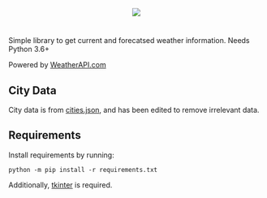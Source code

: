 <p align="center"><img src="https://cdn.discordapp.com/attachments/765443917952843776/811609882461470751/logo.svg"></p>

#

Simple library to get current and forecatsed weather information. Needs Python 3.6+

Powered by <a href="https://www.weatherapi.com/" title="Free Weather API">WeatherAPI.com</a>

City Data
---------
City data is from [cities.json](https://github.com/lutangar/cities.json), and has been edited to remove irrelevant data.

Requirements
------------
Install requirements by running:
```
python -m pip install -r requirements.txt
```

Additionally, [tkinter](https://wiki.python.org/moin/TkInter) is required.